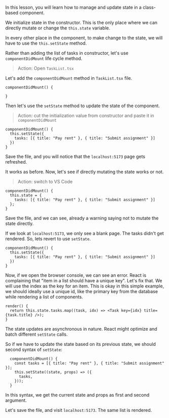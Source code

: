 In this lesson, you will learn how to manage and update state in a class-based component.

We initialize state in the constructor. This is the only place where we can directly mutate or change the `this.state` variable.

In every other place in the component, to make change to the state, we will have to use the `this.setState` method.

Rather than adding the list of tasks in constructor, let's use `componentDidMount` life cycle method.

> Action: Open `TaskList.tsx`

Let's add the `componentDidMount` method in `TaskList.tsx` file.

```tsx
componentDidMount() {

}
```

Then let's use the `setState` method to update the state of the component.

> Action: cut the initialization value from constructor and paste it in `componentDidMount`

```tsx
componentDidMount() {
  this.setState({
    tasks: [{ title: "Pay rent" }, { title: "Submit assignment" }]
  })
}
```

Save the file, and you will notice that the `localhost:5173` page gets refreshed.

It works as before. Now, let's see if directly mutating the state works or not.

> Action: switch to VS Code

```tsx
componentDidMount() {
  this.state = {
    tasks: [{ title: "Pay rent" }, { title: "Submit assignment" }]
  };
}
```

Save the file, and we can see, already a warning saying not to mutate the state directly.

If we look at `localhost:5173`, we only see a blank page. The tasks didn't get rendered. So, lets revert to use `setState`.

```tsx
componentDidMount() {
  this.setState({
    tasks: [{ title: "Pay rent" }, { title: "Submit assignment" }]
  })
}
```

Now, if we open the browser console, we can see an error. React is complaining that "item in a list should have a unique key". Let's fix that. We will use the index as the key for an item. This is okay in this simple example, we should ideally use a unique id, like the primary key from the database while rendering a list of components.

```tsx
render() {
  return this.state.tasks.map((task, idx) => <Task key={idx} title={task.title} />);
}
```

The state updates are asynchronous in nature. React might optimize and batch different `setState` calls.

So if we have to update the state based on its previous state, we should second syntax of `setState`:

```tsx
  componentDidMount() {
    const tasks = [{ title: "Pay rent" }, { title: "Submit assignment" }];
    this.setState((state, props) => ({
      tasks,
    }));
  }
```

In this syntax, we get the current state and props as first and second argument.

Let's save the file, and visit `localhost:5173`. The same list is rendered.
